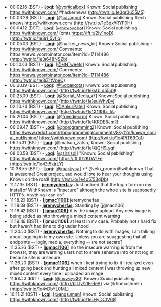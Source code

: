* <a id="00:02.16">00:02.16 (BST)</a> - __[Loqi](https://github.com/Loqi)__: [<a href="https://twitter.com/vorticalbox">@vorticalbox</a>] Known: Social publishing https://withknown.com/ #hackernews (http://twtr.io/1e3qr3u55M5)
* <a id="00:03.28">00:03.28 (BST)</a> - __[Loqi](https://github.com/Loqi)__: [<a href="https://twitter.com/cazagou">@cazagou</a>] Known: Social publishing #tech #news  https://withknown.com/ (http://twtr.io/1e3qxVRYF0H)
* <a id="00:04.12">00:04.12 (BST)</a> - __[Loqi](https://github.com/Loqi)__: [<a href="https://twitter.com/newsycbot">@newsycbot</a>] Known: Social publishing https://withknown.com/ (cmts https://ift.tt/2Iy1noD) (http://twtr.io/1e3r1_5vfiq)
* <a id="00:05.03">00:05.03 (BST)</a> - __[Loqi](https://github.com/Loqi)__: [@hacker_news_hir] Known: Social publishing : https://withknown.com/ Comments: https://news.ycombinator.com/item?id=17114486 (http://twtr.io/1e3r648NSZb)
* <a id="00:10.03">00:10.03 (BST)</a> - __[Loqi](https://github.com/Loqi)__: [<a href="https://twitter.com/HNTweets">@HNTweets</a>] Known: Social publishing: https://withknown.com/ Comments: https://news.ycombinator.com/item?id=17114486 (http://twtr.io/1e3rZ1tVpeC)
* <a id="00:20.19">00:20.19 (BST)</a> - __[Loqi](https://github.com/Loqi)__: [<a href="https://twitter.com/SocialRota">@SocialRota</a>] Known: Social publishing https://withknown.com/ (http://twtr.io/1e3sULd55d9)
* <a id="00:25.09">00:25.09 (BST)</a> - __[Loqi](https://github.com/Loqi)__: [@Social_Media_a7] Known: Social publishing https://withknown.com/ (http://twtr.io/1e3suWhvBvj)
* <a id="02:10.24">02:10.24 (BST)</a> - __[Loqi](https://github.com/Loqi)__: [<a href="https://twitter.com/AnkurPatel">@AnkurPatel</a>] Known: Social publishing https://withknown.com/ (http://twtr.io/1e42N96z_kL)
* <a id="05:20.04">05:20.04 (BST)</a> - __[Loqi](https://github.com/Loqi)__: [<a href="https://twitter.com/friendiecrm">@friendiecrm</a>] Known: Social publishing https://withknown.com/ (http://twtr.io/1e4KRDE8JmR)
* <a id="06:09.47">06:09.47 (BST)</a> - __[Loqi](https://github.com/Loqi)__: [<a href="https://twitter.com/bprogramming2">@bprogramming2</a>] Known: Social publishing https://www.reddit.com/r/bprogramming/comments/8kyf2n/known_social_publishing/ https://withknown.com/ (http://twtr.io/1e4PtT69Go1)
* <a id="06:15.31">06:15.31 (BST)</a> - __[Loqi](https://github.com/Loqi)__: [@matsuu_zatsu] Known: Social publishing https://withknown.com/ (http://twtr.io/1e4QQH9_yqf)
* <a id="08:00.58">08:00.58 (BST)</a> - __[Loqi](https://github.com/Loqi)__: [<a href="https://twitter.com/sirajsol">@sirajsol</a>] "Known: Social publishing" https://withknown.com/ https://ift.tt/2KDW1Fe (http://twtr.io/1e4Zt5kjrLY)
* <a id="10:38.55">10:38.55 (BST)</a> - __[Loqi](https://github.com/Loqi)__: [<a href="https://twitter.com/mapkyca">@mapkyca</a>] ↩️ @velo_promo @withknown That is awesome! Great project, and would love to hear your thoughts using Known on the road! (http://twtr.io/1e4o5753gDb)
* <a id="11:17.36">11:17.36 (BST)</a> - __[jeremycherfas](https://github.com/jeremycherfas)__: Just noticed that the login form on my install of WithKnown is "insecure" although the whole site is supposedly HTTPS. Anything I can do?
* <a id="11:18.20">11:18.20 (BST)</a> - __[[jgmac1106]](https://github.com/[jgmac1106])__: jeremycherfas
* <a id="11:18.38">11:18.38 (BST)</a> - __[jeremycherfas](https://github.com/jeremycherfas)__: Standing by [jgmac1106]
* <a id="11:18.42">11:18.42 (BST)</a> - __[[jgmac1106]](https://github.com/[jgmac1106])__: it is the image upload. Any new image is being added as http throwing a mixed content warning
* <a id="11:19.46">11:19.46 (BST)</a> - __[[jgmac1106]](https://github.com/[jgmac1106])__: at least in my case. Probably not a hard fix but haven't had time to dig under hood
* <a id="11:24.20">11:24.20 (BST)</a> - __[jeremycherfas](https://github.com/jeremycherfas)__: Nothing to do with images; I am talking about logging in to my own site. Unless you are suuggesting that all endpoints -- login, media, everything -- are not secure?
* <a id="11:35.26">11:35.26 (BST)</a> - __[[jgmac1106]](https://github.com/[jgmac1106])__: no the insecure warning is from the browser, they are warning users not to share sensitive info or not log in because site is unsecure
* <a id="11:36.20">11:36.20 (BST)</a> - __[[jgmac1106]](https://github.com/[jgmac1106])__: when I kept trying to fix it I realized even after going back and hunting all mixed content I was throwing up new mixed content every time I uploaded an image
* <a id="11:58.22">11:58.22 (BST)</a> - __[Loqi](https://github.com/Loqi)__: [<a href="https://twitter.com/newsyc20">@newsyc20</a>] Known: Social publishing https://withknown.com/ (http://bit.ly/2IFeReA) via @thomashuehn (http://twtr.io/1e4vDbYL0ML)
* <a id="16:11.21">16:11.21 (BST)</a> - __[Loqi](https://github.com/Loqi)__: [<a href="https://twitter.com/angsuman">@angsuman</a>] Known: Social publishing https://withknown.com/ (http://twtr.io/1e5HyDCtV68)
